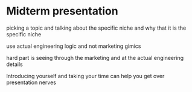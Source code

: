 # Midterm presentation

picking a topic and talking about the specific niche and why that it is the specific niche

use actual engineering logic and not marketing gimics

hard part is seeing through the marketing and at the actual engineering details

Introducing yourself and taking your time can help you get over presentation nerves

